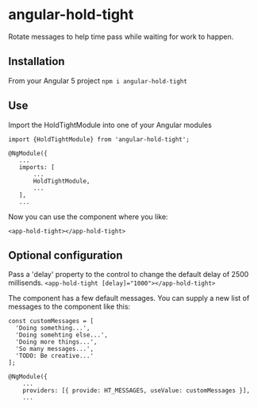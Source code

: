 # angular-hold-tight
Rotate messages to help time pass while waiting for work to happen.

## Installation
From your Angular 5 project
`npm i angular-hold-tight`

## Use
Import the HoldTightModule into one of your Angular modules

    import {HoldTightModule} from 'angular-hold-tight';

    @NgModule({
       ...
       imports: [
           ...
           HoldTightModule,
           ...
       ],
       ...

Now you can use the component where you like:

    <app-hold-tight></app-hold-tight>

## Optional configuration
Pass a 'delay' property to the control to change the default delay of 2500 millisends.
`<app-hold-tight [delay]="1000"></app-hold-tight>`

The component has a few default messages.  You can supply a new list of messages to the component like this:

    const customMessages = [
      'Doing something...',
      'Doing somehting else...',
      'Doing more things...',
      'So many messages...',
      'TODO: Be creative...'
    ];

    @NgModule({
        ...
        providers: [{ provide: HT_MESSAGES, useValue: customMessages }],
        ...
